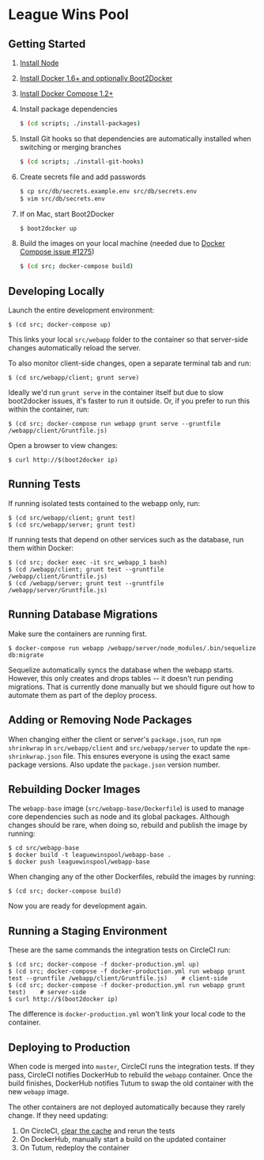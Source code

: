 # League Wins Pool

## Getting Started

1. [Install Node](https://nodejs.org/download/)
2. [Install Docker 1.6+ and optionally Boot2Docker](https://docs.docker.com/installation/)
3. [Install Docker Compose 1.2+](https://docs.docker.com/compose/install/)
4. Install package dependencies

    ```bash
    $ (cd scripts; ./install-packages)
    ```

5. Install Git hooks so that dependencies are automatically installed when switching or merging branches

    ```bash
    $ (cd scripts; ./install-git-hooks)
    ```

6. Create secrets file and add passwords
    
    ```bash
    $ cp src/db/secrets.example.env src/db/secrets.env
    $ vim src/db/secrets.env
    ```

7. If on Mac, start Boot2Docker

    ```bash
    $ boot2docker up
    ```

8. Build the images on your local machine (needed due to [Docker Compose issue #1275](https://github.com/docker/compose/issues/1275))

    ```bash
    $ (cd src; docker-compose build)
    ```   
    

## Developing Locally

Launch the entire development environment:

    $ (cd src; docker-compose up)

This links your local `src/webapp` folder to the container so that server-side changes automatically reload the server. 

To also monitor client-side changes, open a separate terminal tab and run:

    $ (cd src/webapp/client; grunt serve)

Ideally we'd run `grunt serve` in the container itself but due to slow boot2docker issues, it's faster to run it outside.
Or, if you prefer to run this within the container, run:

    $ (cd src; docker-compose run webapp grunt serve --gruntfile /webapp/client/Gruntfile.js)

Open a browser to view changes:

    $ curl http://$(boot2docker ip)
    

## Running Tests
    
If running isolated tests contained to the webapp only, run:

    $ (cd src/webapp/client; grunt test)
    $ (cd src/webapp/server; grunt test)
    
If running tests that depend on other services such as the database, run them within Docker:

    $ (cd src; docker exec -it src_webapp_1 bash) 
    $ (cd /webapp/client; grunt test --gruntfile /webapp/client/Gruntfile.js)
    $ (cd /webapp/server; grunt test --gruntfile /webapp/server/Gruntfile.js)
    
    
## Running Database Migrations

Make sure the containers are running first.

    $ docker-compose run webapp /webapp/server/node_modules/.bin/sequelize db:migrate
    
Sequelize automatically syncs the database when the webapp starts. However, this only creates and drops tables -- it doesn't run pending migrations. That is currently done manually but we should figure out how to automate them as part of the deploy process. 
    

## Adding or Removing Node Packages

When changing either the client or server's `package.json`, run `npm shrinkwrap` in `src/webapp/client` and `src/webapp/server` to update the `npm-shrinkwrap.json` file. This ensures everyone is using the exact same package versions. Also update the `package.json` version number.


## Rebuilding Docker Images

The `webapp-base` image (`src/webapp-base/Dockerfile`) is used to manage core dependencies such as node and its global packages. Although changes should be rare, when doing so, rebuild and publish the image by running:

    $ cd src/webapp-base
    $ docker build -t leaguewinspool/webapp-base .
    $ docker push leaguewinspool/webapp-base

When changing any of the other Dockerfiles, rebuild the images by running:

    $ (cd src; docker-compose build)

Now you are ready for development again.


## Running a Staging Environment

These are the same commands the integration tests on CircleCI run:

    $ (cd src; docker-compose -f docker-production.yml up)
    $ (cd src; docker-compose -f docker-production.yml run webapp grunt test --gruntfile /webapp/client/Gruntfile.js)    # client-side
    $ (cd src; docker-compose -f docker-production.yml run webapp grunt test)    # server-side
    $ curl http://$(boot2docker ip)

The difference is `docker-production.yml` won't link your local code to the container.


## Deploying to Production

When code is merged into `master`, CircleCI runs the integration tests. If they pass, CircleCI notifies DockerHub to rebuild the `webapp` container. Once the build finishes, DockerHub notifies Tutum to swap the old container with the new `webapp` image.

The other containers are not deployed automatically because they rarely change. If they need updating:

1. On CircleCI, [clear the cache](https://circleci.com/docs/how-cache-works) and rerun the tests
2. On DockerHub, manually start a build on the updated container
3. On Tutum, redeploy the container
